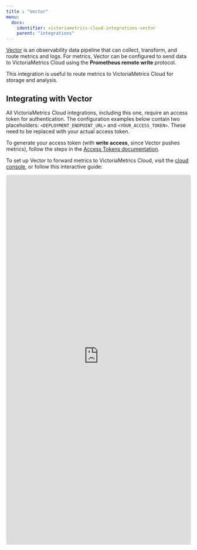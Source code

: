 ```yaml
---
title : "Vector"
menu:
  docs:
    identifier: victoriametrics-cloud-integrations-vector
    parent: "integrations"
---
```


[Vector](https://vector.dev/) is an observability data pipeline that can collect,
transform, and route metrics and logs. For metrics, Vector can be configured to send data to VictoriaMetrics
Cloud using the **Prometheus remote write** protocol.

This integration is useful to route metrics to VictoriaMetrics Cloud for storage and analysis.

## Integrating with Vector

All VictoriaMetrics Cloud integrations, including this one, require an access token for authentication.
The configuration examples below contain two placeholders: `<DEPLOYMENT_ENDPOINT_URL>` and
`<YOUR_ACCESS_TOKEN>`. These need to be replaced with your actual access token.

To generate your access token (with **write access**, since Vector pushes metrics), follow the steps in
the [Access Tokens documentation](https://docs.victoriametrics.com/victoriametrics-cloud/deployments/access-tokens).

To set up Vector to forward metrics to VictoriaMetrics Cloud, visit the [cloud console](https://console.victoriametrics.cloud/integrations/vector),
or follow this interactive guide:

<iframe 
    width="100%"
    style="aspect-ratio: 1/2;"
    name="iframe" 
    id="integration" 
    frameborder="0"
    src="https://console.victoriametrics.cloud/public/integrations/vector" >
</iframe>
